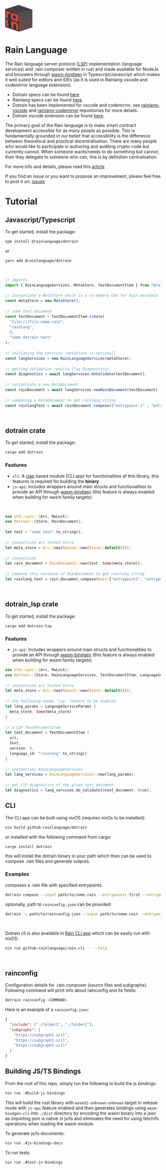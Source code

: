 ![](./assets/rainlang-banner.svg)

# **Rain Language**
The Rain language server protocol ([LSP](https://microsoft.github.io/language-server-protocol/)) implementation (language services) and .rain composer written in rust and made available for NodeJs and broswers through [wasm-bindgen](https://rustwasm.github.io/docs/wasm-bindgen/) in Typescript/Javascript which makes it well suited for editors and IDEs (as it is used in Rainlang vscode and codemirror language extension).
- Dotrain specs can be found [here](https://github.com/rainlanguage/specs/blob/main/dotrain.md)
- Rainlang specs can be found [here](https://github.com/rainlanguage/specs/blob/main/rainlang.md)
- Dotrain has been implemented for vscode and codemirror, see [rainlang-vscode](https://github.com/rainlanguage/rainlang-vscode) and [rainlang-codemirror](https://github.com/rainlanguage/rainlang-codemirror) repositories for more details.
- Dotrain vscode extension can be found [here](https://marketplace.visualstudio.com/items?itemName=rainprotocol.rainlang-vscode).

The primary goal of the Rain language is to make smart contract development accessible for as many people as possible. This is fundamentally grounded in our belief that accessibility is the difference between theoretical and practical decentralisation. There are many people who would like to participate in authoring and auditing crypto code but currently cannot. When someone wants/needs to do something but cannot, then they delegate to someone who can, this is by definition centralisation.

For more info and details, please read this [article](https://hackmd.io/@REJeq0MuTUiqnjx9w5SsUA/HJj9s-nfi#Rainlang-has-a-spectrum-of-representations-from-concise-gtexplicit)

If you find an issue or you want to propose an improvement, please feel free to post it on: [issues](https://github.com/rainlanguage/dotrain/issues)


# **Tutorial**
## **Javascript/Typescript**
To get started, install the package:
```bash
npm install @rainlanguage/dotrain
```
or
```bash
yarn add @rainlanguage/dotrain
```
<br>

```typescript
// imports
import { RainLanguageServices, MetaStore, TextDocumentItem } from "@rainlanguage/dotrain";

// instantiate a MetaStore which is a in-memory CAS for Rain metadata
const metaStore = new MetaStore();

// some text document
const textDocument = TextDocumentItem.create(
  "file:///file-name.rain",
  "rainlang",
  0,
  "some dotrain text"
);

// initiating the services (metaStore is optional)
const langServices = new RainLanguageServices(metaStore);

// getting validation results (lsp Diagnostics)
const diagnostics = await langServices.doValidate(textDocument);

// instantiate a new RainDocument
const rainDocument = await langServices.newRainDocument(textDocument)

// composing a RainDocument to get rainlang string
const rainlangText = await rainDocument.compose(["entrypoint-1" , "entrypoint-2"]);
```
<br>

## dotrain crate
To get started, install the package:
```bash
cargo add dotrain
```

### Features
- `cli`: A [clap](https://docs.rs/clap/latest/clap/) based module (CLI app) for functionalities of this library, this features is required for building the **binary**
- `js-api`: includes wrappers around main structs and functionalities to provide an API through [wasm-bindgen](https://rustwasm.github.io/docs/wasm-bindgen/) (this feature is always enabled when building for wasm family targets)

<br>

```rust
use std::sync::{Arc, RwLock};
use dotrain::{Store, RainDocument};

let text = "some text".to_string();

// instantiate arc locked Store
let meta_store = Arc::new(RwLock::new(Store::default()));

// instantiate
let rain_document = RainDocument::new(text, Some(meta_store));

// compose this instance of RainDocument to get rainlang string
let rainlang_text = rain_document.compose(&vec!["entrypoint1", "entrypoint2"], None)?;
```
<br>

## dotrain_lsp crate
To get started, install the package:
```bash
cargo add dotrain-lsp
```

### Features
- `js-api`: includes wrappers around main structs and functionalities to provide an API through [wasm-bindgen](https://rustwasm.github.io/docs/wasm-bindgen/) (this feature is always enabled when building for wasm family targets)

```rust
use std::sync::{Arc, RwLock};
use dotrain::{Store, RainLanguageServices, TextDocumentItem, LanguageServiceParams, RainDocument};

// instantiate arc locked Store
let meta_store = Arc::new(RwLock::new(Store::default()));

// the following needs 'lsp' feature to be enabled
let lang_params = LanguageServiceParams {
  meta_store: Some(meta_store)
}

// a LSP TextdocumentItem
let text_document = TextDocumentItem {
  uri,
  text,
  version: 0,
  language_id: "rainlang".to_string()
}

// instantiate RainLanguageServices
let lang_services = RainLanguageServices::new(lang_params);

// get LSP diagnostics of the given text document
let diagnostics = lang_services.do_validate(&text_document, true);
```

## CLI
The CLI app can be built using nixOS (requires nixOs to be installed):
```bash
nix build github:rainlanguage/dotrain
```
or installed with the following command from cargo:
```bash
cargo install dotrain
```

this will install the dotrain binary in your path which then can be used to compose .rain files and generate outputs.

### Examples
composes a .rain file with specified entrypoints
```bash
dotrain compose --input path/to/some.rain --entrypoints first --entrypoints second
```
optionally, path to `rainconfig.json` can be provided:
```bash
dotrain -c path/to/rainconfig.json --input path/to/some.rain --entrypoints first --entrypoints second
```
<br>

Dotrain cli is also available in [Rain CLI app](https://github.com/rainlanguage/rain.cli) which can be easily run with nixOS:
```bash
nix run github:rainlanguage/rain.cli -- --help
```
<br>

## **rainconfig**
Configuration details for .rain composer (source files and subgraphs).
Following command will print info about rainconfig and its fields:
```bash
dotrain rainconfig <COMMAND>
```
Here is an example of a `rainconfig.json`:
```json
{
  "include": ["./folder1", "./folder2"],
  "subgraphs": [
    "https://subgraph1-uril",
    "https://subgraph2-uril",
    "https://subgraph3-uril"
  ]
}
```

## **Building JS/TS Bindings**
From the root of this repo, simply run the following to build the js bindings:
```bash
nix run .#build-js-bindings
```

This will build the rust library with `wasm32-unknown-unknown` target in release mode with `js-api` feature enabled and then generates bindings using `wasm-bindgen-cli` into `./dist` directory by encoding the wasm binary into a json as importing json is native in js/ts and eliminates the need for using fetch/fs operations when loading the wasm module.

To generate js/ts documents:
```bash
nix run .#js-bindings-docs
```

To run tests:
```bash
nix run .#test-js-bindings
```